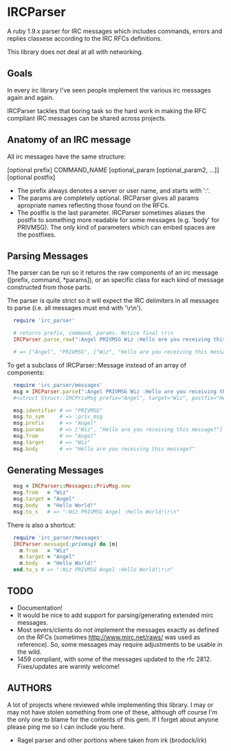 # IRCParser

A ruby 1.9.x parser for IRC messages which includes commands, errors and
replies classese according to the IRC RFCs definitions.

This library does not deal at all with networking.

## Goals

In every irc library I've seen people implement the various irc messages
again and again.

IRCParser tackles that boring task so the hard work in making the RFC
compliant IRC messages can be shared across projects.

## Anatomy of an IRC message

All irc messages have the same structure:

  [optional prefix] COMMAND_NAME [optional_param [optional_param2, ...]] [optional postfix]

* The prefix always denotes a server or user name, and starts with ':'.
* The params are completely optional. IRCParser gives all params
  apropriate names reflecting those found on the RFCs.
* The postfix is the last parameter. IRCParser sometimes aliases the
  postfix to something more readable for some messages (e.g. 'body' for
  PRIVMSG). The only kind of parameters which can embed spaces are the
  postfixes.

## Parsing Messages

The parser can be run so it returns the raw components of an irc message
([prefix, command, *params]), or an specific class for each kind of
message constructed from those parts.

The parser is quite strict so it will expect the IRC delimiters in all
messages to parse (i.e. all messages must end with '\r\n').

```ruby
  require 'irc_parser'

  # returns prefix, command, params. Notice final \r\n
  IRCParser.parse_raw(":Angel PRIVMSG Wiz :Hello are you receiving this message?\r\n")

  # => ["Angel", "PRIVMSG", ["Wiz", "Hello are you receiving this message ?"]]
```

To get a subclass of IRCParser::Message instead of an array of components:

```ruby
  require 'irc_parser/messages'
  msg = IRCParser.parse(":Angel PRIVMSG Wiz :Hello are you receiving this message?\r\n")
  #<struct Struct::IRCPrivMsg prefix="Angel", target="Wiz", postfix="Hello are you receiving this message?">

  msg.identifier # => "PRIVMSG"
  msg.to_sym     # => :priv_msg
  msg.prefix     # => "Angel"
  msg.params     # => ["Wiz", "Hello are you receiving this message?"]
  msg.from       # => "Angel"
  msg.target     # => "Wiz"
  msg.body       # => "Hello are you receiving this message?"
```

## Generating Messages

```ruby
  msg = IRCParser::Messages::PrivMsg.new
  msg.from   = "Wiz"
  msg.target = "Angel"
  msg.body   = "Hello World!"
  msg.to_s   # => ":Wiz PRIVMSG Angel :Hello World!\r\n"
```

There is also a shortcut:

```ruby
  require 'irc_parser/messages'
  IRCParser.message(:privmsg) do |m|
    m.from   = "Wiz"
    m.target = "Angel"
    m.body   = "Hello World!"
  end.to_s # => ":Wiz PRIVMSG Angel :Hello World!\r\n"
```

## TODO

* Documentation!
* It would be nice to add support for parsing/generating extended mirc
  messages.
* Most severs/clients do not implement the messages exactly as defined
  on the RFCs (sometimes http://www.mirc.net/raws/ was used as
  reference). So, some messages may require adjustments to be usable
  in the wild.
* 1459 compliant, with some of the messages updated to the rfc 2812.
  Fixes/updates are warmly welcome!

## AUTHORS

A lot of projects where reviewed while implementing this library.  I may
or may not have stolen something from one of these, although off course
I'm the only one to blame for the contents of this gem. If I forget
about anyone please ping me so I can include you here.

* Ragel parser and other portions where taken from irk (brodock/irk)
